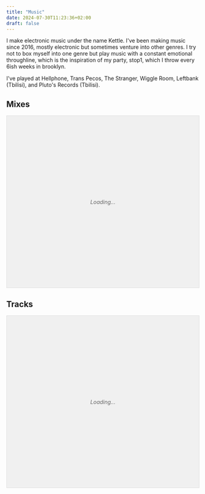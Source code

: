 ```yaml
---
title: "Music"
date: 2024-07-30T11:23:36+02:00
draft: false
---
```


I make electronic music under the name Kettle. I've been making music since 2016, mostly electronic but sometimes venture into other genres. I try not to box myself into one genre but play music with a constant emotional throughline, which is the inspiration of my party, stop1, which I throw every 6ish weeks in brooklyn.   

I've played at Hellphone, Trans Pecos, The Stranger, Wiggle Room, Leftbank (Tbilisi), and Pluto's Records (Tbilisi). 

## Mixes
<div class="soundcloud-lazy" data-src="https://w.soundcloud.com/player/?url=https%3A//api.soundcloud.com/playlists/1959695677&color=%23ff5500&auto_play=false&hide_related=true&show_comments=false&show_user=true&show_reposts=false&show_teaser=false">
    <div class="soundcloud-placeholder">
        <p>Loading...</p>
    </div>
</div>

## Tracks
<div class="soundcloud-lazy" data-src="https://w.soundcloud.com/player/?url=https%3A//api.soundcloud.com/playlists/1959698237&color=%23ff5500&auto_play=false&hide_related=true&show_comments=false&show_user=true&show_reposts=false&show_teaser=false">
    <div class="soundcloud-placeholder">
        <p>Loading...</p>
    </div>
</div>

<style>
.soundcloud-placeholder {
    width: 100%;
    height: 450px;
    background-color: #f0f0f0;
    display: flex;
    align-items: center;
    justify-content: center;
    border: 1px solid #ddd;
}

.soundcloud-placeholder p {
    color: #666;
    font-style: italic;
}
</style>

<script>
document.addEventListener('DOMContentLoaded', function() {
    const lazyEmbeds = document.querySelectorAll('.soundcloud-lazy');
    
    const loadSoundCloud = (embed) => {
        const iframe = document.createElement('iframe');
        iframe.src = embed.dataset.src;
        iframe.width = '100%';
        iframe.height = '450';
        iframe.frameBorder = 'no';
        iframe.scrolling = 'no';
        iframe.allow = 'autoplay';
        
        embed.innerHTML = '';
        embed.appendChild(iframe);
    };
    
    // Use Intersection Observer to detect when elements come into view
    const observer = new IntersectionObserver((entries) => {
        entries.forEach(entry => {
            if (entry.isIntersecting && !entry.target.classList.contains('loaded')) {
                loadSoundCloud(entry.target);
                entry.target.classList.add('loaded');
                observer.unobserve(entry.target);
            }
        });
    }, {
        rootMargin: '100px' // Start loading 100px before it comes into view
    });
    
    lazyEmbeds.forEach(embed => {
        observer.observe(embed);
    });
});
</script>
